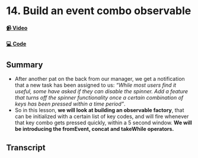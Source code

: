 # 14. Build an event combo observable

#### [📹 Video](https://egghead.io/lessons/rxjs-build-an-event-combo-observable)

#### [💻 Code](https://github.com/rarmatei/egghead-thinking-reactively/blob/lesson-14/src/lesson-code/TaskProgressService.js)

## Summary

- After another pat on the back from our manager, we get a notification that a new task has been assigned to us: _“While most users find it useful, some have asked if they can disable the spinner. Add a feature that turns off the spinner functionality once a certain combination of keys has been pressed within a time period”_.
- So in this lesson, **we will look at building an observable factory**, that can be initialized with a certain list of key codes, and will fire whenever that key combo gets pressed quickly, within a 5 second window. **We will be introducing the fromEvent, concat and takeWhile operators.**

## Transcript
